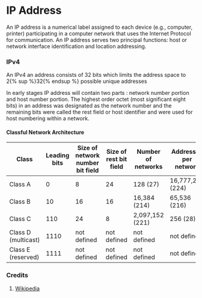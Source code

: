 # IP Address

An IP address is a numerical label assigned to each device (e.g., computer, printer) participating in a computer network that uses the Internet Protocol for communication. An IP address serves two principal functions: host or network interface identification and location addressing.

### IPv4

An IPv4 an address consists of 32 bits which limits the address space to 2{% sup %}32{% endsup %} possible unique addresses

In early stages IP address will contain two parts : network number portion and host number portion. The highest order octet (most significant eight bits) in an address was designated as the network number and the remaining bits were called the rest field or host identifier and were used for host numbering within a network.

#### Classful Network Architecture

| Class | Leading bits | Size of network number bit field | Size of rest bit field | Number of networks | Addresses per network | Total addresses in class | Start address | End address |
| -- | -- | -- | -- | -- | -- | -- | -- | -- |
| Class A | 0 | 8 | 24 | 128 (27) | 16,777,216 (224) | 2,147,483,648 (231) | 0.0.0.0 | 127.255.255.255 |
| Class B | 10 | 16 | 16 | 16,384 (214) | 65,536 (216) | 1,073,741,824 (230) | 128.0.0.0 | 191.255.255.255 |
| Class C | 110 | 24 | 8 | 2,097,152 (221) | 256 (28) | 536,870,912 (229) | 192.0.0.0 | 223.255.255.255 |
| Class D (multicast) | 1110 | not defined | not defined | not defined | not defined | 268,435,456 (228) | 224.0.0.0 | 239.255.255.255 |
| Class E (reserved) | 1111 | not defined | not defined | not defined | not defined | 268,435,456 (228) | 240.0.0.0 | 255.255.255.255 |


### Credits
1. [Wikipedia](https://en.wikipedia.org/wiki/Classful_network)